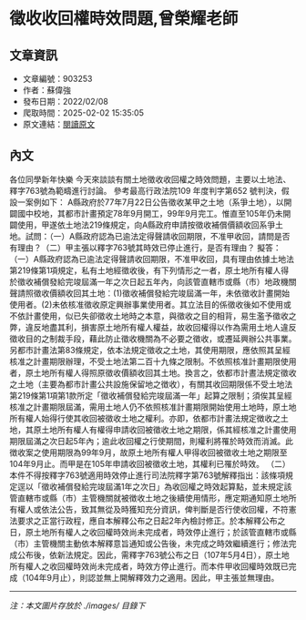# 徵收收回權時效問題,曾榮耀老師

## 文章資訊
- 文章編號：903253
- 作者：蘇偉強
- 發布日期：2022/02/08
- 爬取時間：2025-02-02 15:35:05
- 原文連結：[閱讀原文](https://real-estate.get.com.tw/Columns/detail.aspx?no=903253)

## 內文
各位同學新年快樂
今天來談談有關土地徵收收回權之時效問題，主要以土地法、釋字763號為範疇進行討論。
參考最高行政法院109 年度判字第652 號判決，假設一案例如下：
A縣政府於77年7月22日公告徵收某甲之土地（系爭土地），以開闢國中校地，其都市計畫預定78年9月開工，99年9月完工。惟直至105年仍未開闢使用，甲遂依土地法219條規定，向A縣政府申請按徵收補償價額收回系爭土地。試問：（一）A縣政府認為已逾法定得聲請收回期限，不准甲收回，請問是否有理由？（二）甲主張以釋字763號其時效已停止進行，是否有理由？
擬答：
（一）A縣政府認為已逾法定得聲請收回期限，不准甲收回，具有理由依據土地法第219條第1項規定，私有土地經徵收後，有下列情形之一者，原土地所有權人得於徵收補償發給完竣屆滿一年之次日起五年內，向該管直轄市或縣（市）地政機關聲請照徵收價額收回其土地︰(1)徵收補償發給完竣屆滿一年，未依徵收計畫開始使用者。(2)未依核准徵收原定興辦事業使用者。其立法目的係徵收後如不使用或不依計畫使用，似已失卻徵收土地時之本意，與徵收之目的相背，易生濫予徵收之弊，違反地盡其利，損害原土地所有權人權益，故收回權得以作為需用土地人違反徵收目的之制裁手段，藉此防止徵收機關為不必要之徵收，或遷延興辦公共事業。另都市計畫法第83條規定，依本法規定徵收之土地，其使用期限，應依照其呈經核准之計畫期限辦理，不受土地法第二百十九條之限制。不依照核准計畫期限使用者，原土地所有權人得照原徵收價額收回其土地。換言之，依都市計晝法規定徵收之土地（主要為都市計畫公共設施保留地之徴收），有關其收回期限係不受土地法第219條第1項第1款所定「徵收補償發給完竣屆滿一年」起算之限制；須俟其呈經核准之計畫期限屆滿，需用土地人仍不依照核准計畫期限開始使用土地時，原土地所有權人始得行使其收回被徵收土地之權利。亦即，依都市計畫法規定徴收之土地，其原土地所有權人有權得申請收回被徵收土地之期限，係其經核准之計畫使用期限屆滿之次日起5年內；逾此收回權之行使期間，則權利將罹於時效而消滅。此徴收案之使用期限為99年9月，故原土地所有權人甲得收回被徵收土地之期限至104年9月止。而甲是在105年申請收回被徵收土地，其權利已罹於時效。
（二）本件不得按釋字763號適用時效停止進行司法院釋字第763號解釋指出：該條項規定逕以「徵收補償發給完竣屆滿1年之次日」為收回權之時效起算點，並未規定該管直轄市或縣（市）主管機關就被徴收土地之後續使用情形，應定期通知原土地所有權人或依法公告，致其無從及時獲知充分資訊，俾判斷是否行使收回權，不符憲法要求之正當行政程，應自本解釋公布之日起2年內檢討修正。於本解釋公布之日，原土地所有權人之收回權時效尚未完成者，時效停止進行；於該管直轄市或縣（市）主管機關主動依本解釋意旨通知或公告後，未完成之時效繼續進行；修法完成公布後，依新法規定。因此，需釋字763號公布之日（107年5月4日），原土地所有權人之收回權時效尚未完成者，時效方停止進行。而本件甲收回權時效既已完成（104年9月止），則認並無上開解釋效力之適用。因此，甲主張並無理由。

---
*注：本文圖片存放於 ./images/ 目錄下*
